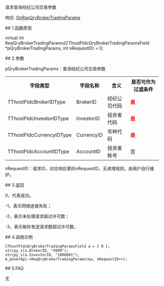 <p>请求查询经纪公司交易参数</p>
<p>响应: <a href="../../CTHOSTFTDCTRADERAPI/ONRSPQRYBROKERTRADINGPARAMS/">OnRspQryBrokerTradingParams</a></p>
<span class="anchor" id="b1f8ff0f-a34a-4664-b817-d827b94cf1ae"></span>
## 1.函数原型
<p>virtual int ReqQryBrokerTradingParams(CThostFtdcQryBrokerTradingParamsField *pQryBrokerTradingParams, int nRequestID) = 0;</p>
<span class="anchor" id="75064a04-daa2-4b59-8117-ad3058f58c2e"></span>
## 2.参数
<p>pQryBrokerTradingParams：查询经纪公司交易参数</p>
<table><tr><th style="TEXT-ALIGN: center;">字段类型</th><th style="TEXT-ALIGN: center;">字段名称</th><th style="TEXT-ALIGN: center;">含义</th><th style="TEXT-ALIGN: center;">是否可作为过滤条件</th></tr><tr><td style="TEXT-ALIGN: left;">TThostFtdcBrokerIDType</td>
<td style="TEXT-ALIGN: left;">BrokerID</td>
<td style="TEXT-ALIGN: left;">经纪公司代码</td>
<td style="TEXT-ALIGN: left;"><strong><font color="#FF0000">是</font></strong></td>
</tr>
<tr><td style="TEXT-ALIGN: left;">TThostFtdcInvestorIDType</td>
<td style="TEXT-ALIGN: left;">InvestorID</td>
<td style="TEXT-ALIGN: left;">投资者代码</td>
<td style="TEXT-ALIGN: left;"><strong><font color="#FF0000">是</font></strong></td>
</tr>
<tr><td style="TEXT-ALIGN: left;">TThostFtdcCurrencyIDType</td>
<td style="TEXT-ALIGN: left;">CurrencyID</td>
<td style="TEXT-ALIGN: left;">币种代码</td>
<td style="TEXT-ALIGN: left;"><strong><font color="#FF0000">是</font></strong></td>
</tr>
<tr><td style="TEXT-ALIGN: left;">TThostFtdcAccountIDType</td>
<td style="TEXT-ALIGN: left;">AccountID</td>
<td style="TEXT-ALIGN: left;">投资者帐号</td>
<td style="TEXT-ALIGN: left;">否</td>
</tr>
</table>
<p>nRequestID：请求ID，对应响应里的nRequestID，无递增规则，由用户自行维护。</p>
<span class="anchor" id="7c6c6ccc-18b3-443d-b390-632bcab58437"></span>
## 3.返回
<p>0，代表成功。</p>
<p>-1，表示网络连接失败；</p>
<p>-2，表示未处理请求超过许可数；</p>
<p>-3，表示每秒发送请求数超过许可数。</p>
<span class="anchor" id="e938fc89-ceb8-437d-9f56-229b372c95c9"></span>
## 4.调用示例
<pre><code>CThostFtdcQryBrokerTradingParamsField a = { 0 };
strcpy_s(a.BrokerID, "9999");
strcpy_s(a.InvestorID, "1000001");
m_pUserApi-&gt;ReqQryBrokerTradingParams(&amp;a, nRequestID++);
</code></pre>
<span class="anchor" id="d310b903-c01e-4165-b47a-6c2c26df6a5b"></span>
## 5.FAQ
<p>无</p>
